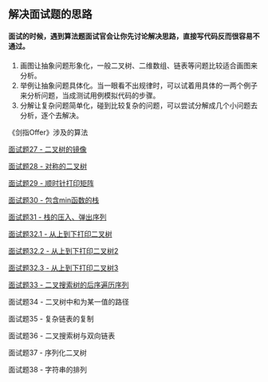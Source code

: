## 解决面试题的思路

#### 面试的时候，遇到算法题面试官会让你先讨论解决思路，直接写代码反而很容易不通过。



1. 画图让抽象问题形象化，一般二叉树、二维数组、链表等问题比较适合画图来分析。
2. 举例让抽象问题具体化。当一眼看不出规律时，可以试着用具体的一两个例子来分析问题，当成测试用例模拟代码的步骤。
3. 分解让复杂问题简单化，碰到比较复杂的问题，可以尝试分解成几个小问题去分析，逐个去解决。



《剑指Offer》涉及的算法

[面试题27 - 二叉树的镜像](https://github.com/tangshenghao/iOSInterviewNotes/blob/master/%E6%95%B0%E6%8D%AE%E7%BB%93%E6%9E%84%26%E7%AE%97%E6%B3%95/%E8%A7%A3%E5%86%B3%E9%9D%A2%E8%AF%95%E9%A2%98%E7%9A%84%E6%80%9D%E8%B7%AF/%E9%9D%A2%E8%AF%95%E9%A2%9827-%E4%BA%8C%E5%8F%89%E6%A0%91%E7%9A%84%E9%95%9C%E5%83%8F.playground/Contents.swift)

[面试题28 - 对称的二叉树](https://github.com/tangshenghao/iOSInterviewNotes/blob/master/%E6%95%B0%E6%8D%AE%E7%BB%93%E6%9E%84%26%E7%AE%97%E6%B3%95/%E8%A7%A3%E5%86%B3%E9%9D%A2%E8%AF%95%E9%A2%98%E7%9A%84%E6%80%9D%E8%B7%AF/%E9%9D%A2%E8%AF%95%E9%A2%9828-%E5%AF%B9%E7%A7%B0%E7%9A%84%E4%BA%8C%E5%8F%89%E6%A0%91.playground/Contents.swift)

[面试题29 - 顺时针打印矩阵](https://github.com/tangshenghao/iOSInterviewNotes/blob/master/%E6%95%B0%E6%8D%AE%E7%BB%93%E6%9E%84%26%E7%AE%97%E6%B3%95/%E8%A7%A3%E5%86%B3%E9%9D%A2%E8%AF%95%E9%A2%98%E7%9A%84%E6%80%9D%E8%B7%AF/%E9%9D%A2%E8%AF%95%E9%A2%9829-%E9%A1%BA%E6%97%B6%E9%92%88%E6%89%93%E5%8D%B0%E7%9F%A9%E9%98%B5.playground/Contents.swift)

[面试题30 - 包含min函数的栈](https://github.com/tangshenghao/iOSInterviewNotes/blob/master/%E6%95%B0%E6%8D%AE%E7%BB%93%E6%9E%84%26%E7%AE%97%E6%B3%95/%E8%A7%A3%E5%86%B3%E9%9D%A2%E8%AF%95%E9%A2%98%E7%9A%84%E6%80%9D%E8%B7%AF/%E9%9D%A2%E8%AF%95%E9%A2%9830-%E5%8C%85%E5%90%ABmin%E5%87%BD%E6%95%B0%E7%9A%84%E6%A0%88.playground/Contents.swift)

[面试题31 - 栈的压入、弹出序列](https://github.com/tangshenghao/iOSInterviewNotes/blob/master/%E6%95%B0%E6%8D%AE%E7%BB%93%E6%9E%84%26%E7%AE%97%E6%B3%95/%E8%A7%A3%E5%86%B3%E9%9D%A2%E8%AF%95%E9%A2%98%E7%9A%84%E6%80%9D%E8%B7%AF/%E9%9D%A2%E8%AF%95%E9%A2%9831-%E6%A0%88%E7%9A%84%E5%8E%8B%E5%85%A5%E3%80%81%E5%BC%B9%E5%87%BA%E5%BA%8F%E5%88%97.playground/Contents.swift)

[面试题32.1 - 从上到下打印二叉树](https://github.com/tangshenghao/iOSInterviewNotes/blob/master/%E6%95%B0%E6%8D%AE%E7%BB%93%E6%9E%84%26%E7%AE%97%E6%B3%95/%E8%A7%A3%E5%86%B3%E9%9D%A2%E8%AF%95%E9%A2%98%E7%9A%84%E6%80%9D%E8%B7%AF/%E9%9D%A2%E8%AF%95%E9%A2%9832.1-%E4%BB%8E%E4%B8%8A%E5%88%B0%E4%B8%8B%E6%89%93%E5%8D%B0%E4%BA%8C%E5%8F%89%E6%A0%91.playground/Contents.swift)

[面试题32.2 - 从上到下打印二叉树2](https://github.com/tangshenghao/iOSInterviewNotes/blob/master/%E6%95%B0%E6%8D%AE%E7%BB%93%E6%9E%84%26%E7%AE%97%E6%B3%95/%E8%A7%A3%E5%86%B3%E9%9D%A2%E8%AF%95%E9%A2%98%E7%9A%84%E6%80%9D%E8%B7%AF/%E9%9D%A2%E8%AF%95%E9%A2%9832.2-%E4%BB%8E%E4%B8%8A%E5%88%B0%E4%B8%8B%E6%89%93%E5%8D%B0%E4%BA%8C%E5%8F%89%E6%A0%912.playground/Contents.swift)

[面试题32.3 - 从上到下打印二叉树3](https://github.com/tangshenghao/iOSInterviewNotes/blob/master/%E6%95%B0%E6%8D%AE%E7%BB%93%E6%9E%84%26%E7%AE%97%E6%B3%95/%E8%A7%A3%E5%86%B3%E9%9D%A2%E8%AF%95%E9%A2%98%E7%9A%84%E6%80%9D%E8%B7%AF/%E9%9D%A2%E8%AF%95%E9%A2%9832.3-%E4%BB%8E%E4%B8%8A%E5%88%B0%E4%B8%8B%E6%89%93%E5%8D%B0%E4%BA%8C%E5%8F%89%E6%A0%913.playground/Contents.swift)

[面试题33 - 二叉搜索树的后序遍历序列](https://github.com/tangshenghao/iOSInterviewNotes/blob/master/%E6%95%B0%E6%8D%AE%E7%BB%93%E6%9E%84%26%E7%AE%97%E6%B3%95/%E8%A7%A3%E5%86%B3%E9%9D%A2%E8%AF%95%E9%A2%98%E7%9A%84%E6%80%9D%E8%B7%AF/%E9%9D%A2%E8%AF%95%E9%A2%9833-%E4%BA%8C%E5%8F%89%E6%90%9C%E7%B4%A2%E6%A0%91%E7%9A%84%E5%90%8E%E5%BA%8F%E9%81%8D%E5%8E%86%E5%BA%8F%E5%88%97.playground/Contents.swift)

面试题34 - 二叉树中和为某一值的路径

面试题35 - 复杂链表的复制

面试题36 - 二叉搜索树与双向链表

面试题37 - 序列化二叉树

面试题38 - 字符串的排列
